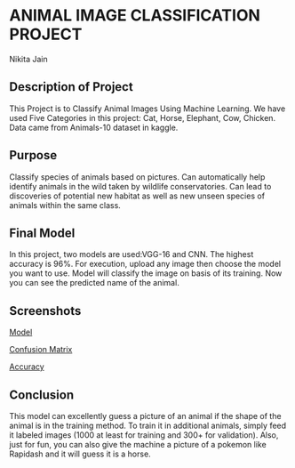 
# ANIMAL IMAGE CLASSIFICATION PROJECT

Nikita Jain
## Description of Project
This Project is to Classify Animal Images Using Machine Learning. We have used Five Categories in this project: Cat, Horse, Elephant, Cow, Chicken. Data came from Animals-10 dataset in kaggle.
## Purpose
Classify species of animals based on pictures. Can automatically help identify animals
in the wild taken by wildlife conservatories. Can lead to discoveries of potential new
habitat as well as new unseen species of animals within the same class.
## Final Model
In this project, two models are used:VGG-16 and CNN. The highest accuracy is 96%. For execution, upload any image then choose the model you want to use. Model will classify the image on basis of its training. Now you can see the predicted name of the animal.
## Screenshots

[Model](https://imgur.com/C2zNb2n) 

[Confusion Matrix](https://imgur.com/tSIou0Q)

[Accuracy](https://imgur.com/VczNhx1)


## Conclusion
This model can excellently guess a picture of an animal if the shape of the animal is in
the training method. To train it in additional animals, simply feed it labeled images (1000
at least for training and 300+ for validation). Also, just for fun, you can also give the
machine a picture of a pokemon like Rapidash and it will guess it is a horse.
